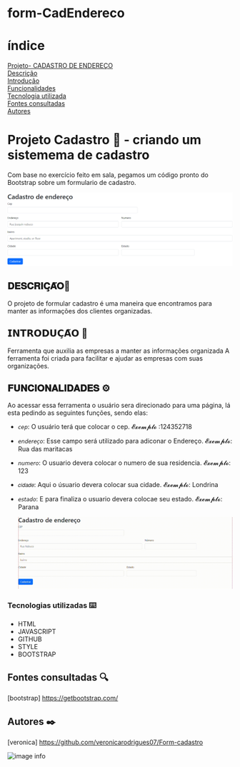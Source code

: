 # form-CadEndereco 
# índice

[Projeto- CADASTRO DE ENDEREÇO](#projeto---cad-de--endereço)  
[Descrição](#descri%C3%A7%C3%A3o)  
[Introdução](#introdu%C3%A7%C3%A3o)  
[Funcionalidades](#funcionalidades)  
[Tecnologia utilizada](#tecnologia-utilizadas)  
[Fontes consultadas](#fontes-consultadas)  
[Autores](#autores)  

# Projeto Cadastro 🚀 - criando um sistemema de cadastro
Com base no exercício feito em sala, pegamos um código pronto do Bootstrap sobre um formulario de cadastro.

![image info](img/Captura.png) 

## 𝐃𝐄𝐒𝐂𝐑𝐈𝐂̧𝐀̃𝐎📝
 O projeto de formular cadastro é uma maneira que encontramos para manter as informações dos clientes organizadas.

 ## 𝗜𝗡𝗧𝗥𝗢𝗗𝗨𝗖̧𝗔̃𝗢 📌
Ferramenta que auxilia as empresas a manter as informações organizada
A ferramenta foi criada para facilitar e ajudar as empresas com suas organizações.

## 𝐅𝐔𝐍𝐂𝐈𝐎𝐍𝐀𝐋𝐈𝐃𝐀𝐃𝐄𝐒  ⚙️
Ao acessar essa ferramenta o usuário sera direcionado para uma página, lá esta pedindo as seguintes funções, sendo elas: 
  - `𝘤𝘦𝘱`: O usuário terá que colocar o cep. 𝓔𝔁𝓮𝓶𝓹𝓵𝓸 :124352718  
 -  `𝘦𝘯𝘥𝘦𝘳𝘦𝘤̧𝘰`: Esse campo será utilizado para adiconar o Endereço. 𝓔𝔁𝓮𝓶𝓹𝓵𝓸: Rua das maritacas  
  - `𝘯𝘶𝘮𝘦𝘳𝘰`: O usuario devera colocar o numero de sua residencia. 𝓔𝔁𝓮𝓶𝓹𝓵𝓸: 123
   - `𝑐𝑖𝑑𝑎𝑑𝑒​`: Aqui o úsuario devera colocar sua cidade. 𝓔𝔁𝓮𝓶𝓹𝓵𝓸: Londrina
 - `𝘦𝘴𝘵𝘢𝘥𝘰`:  E para finaliza o usuario devera colocae seu estado. 𝓔𝔁𝓮𝓶𝓹𝓵𝓸: Parana

    ![image info](img/Gravando-2023-10-04-113117.gif)
 
 ### Tecnologias utilizadas ⌨️
 * HTML
 * JAVASCRIPT
 * GITHUB
 * STYLE
 * BOOTSTRAP

## Fontes consultadas 🔍
[bootstrap] https://getbootstrap.com/

## Autores ✒️
[veronica] https://github.com/veronicarodrigues07/Form-cadastro

![image info](img/foto.png)


